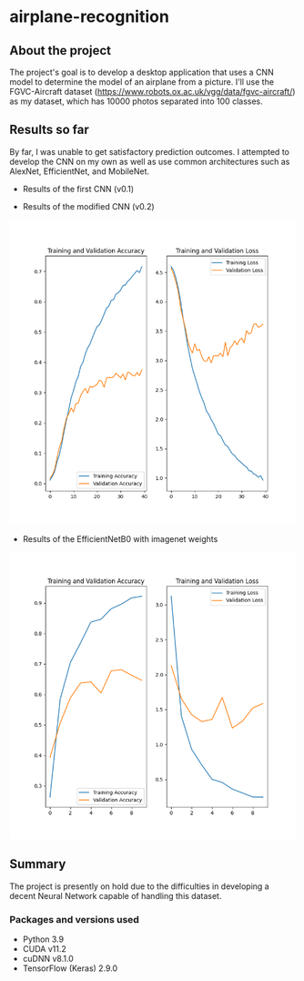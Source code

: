 # airplane-recognition

## About the project

The project's goal is to develop a desktop application that uses a CNN model to determine the model of an airplane from 
a picture. I'll use the FGVC-Aircraft dataset (https://www.robots.ox.ac.uk/vgg/data/fgvc-aircraft/) as my dataset, 
which has 10000 photos separated into 100 classes.

## Results so far

By far, I was unable to get satisfactory prediction outcomes. I attempted to develop the CNN on my own as well as use 
common architectures such as AlexNet, EfficientNet, and MobileNet.

* Results of the first CNN (v0.1)

* Results of the modified CNN (v0.2)

![](misc/modified_cnn.png)

* Results of the EfficientNetB0 with imagenet weights

![](misc/pretrained_efficientnetb0.png)


## Summary

The project is presently on hold due to the difficulties in developing a decent Neural Network capable of handling this dataset.

### Packages and versions used

* Python 3.9
* CUDA v11.2
* cuDNN v8.1.0
* TensorFlow (Keras) 2.9.0